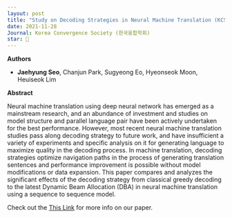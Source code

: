 ```yaml
---
layout: post
title: "Study on Decoding Strategies in Neural Machine Translation (KCS 2021)"
date: 2021-11-28
Journal: Korea Convergence Society (한국융합학회)
star: 🌟
---
```


**Authors**

- **Jaehyung Seo**, Chanjun Park, Sugyeong Eo, Hyeonseok Moon, Heuiseok Lim

**Abstract**

Neural machine translation using deep neural network has emerged as a mainstream research, and an abundance of investment and studies on model structure and parallel language pair have been actively undertaken for the best performance. However, most recent neural machine translation studies pass along decoding strategy to future work, and have insufficient a variety of experiments and specific analysis on it for generating language to maximize quality in the decoding process. In machine translation, decoding strategies optimize navigation paths in the process of generating translation sentences and performance improvement is possible without model modifications or data expansion. This paper compares and analyzes the significant effects of the decoding strategy from classical greedy decoding to the latest Dynamic Beam Allocation (DBA) in neural machine translation using a sequence to sequence model.

Check out the [This Link][DOI] for more info on our paper. 

[DOI]: https://doi.org/10.15207/JKCS.2021.12.11.069
[jekyll-gh]: https://github.com/jekyll/jekyll
